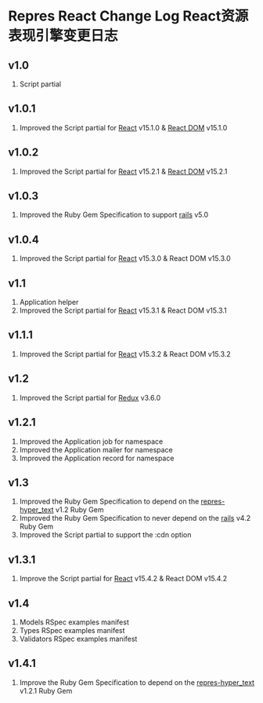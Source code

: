 # Repres React Change Log React资源表现引擎变更日志

## v1.0
1. Script partial

## v1.0.1
1. Improved the Script partial for [React](https://github.com/facebook/react) v15.1.0 & [React DOM](https://github.com/facebook/react) v15.1.0

## v1.0.2
1. Improved the Script partial for [React](https://github.com/facebook/react) v15.2.1 & [React DOM](https://github.com/facebook/react) v15.2.1

## v1.0.3
1. Improved the Ruby Gem Specification to support [rails](https://github.com/rails/rails) v5.0

## v1.0.4
1. Improved the Script partial for [React](https://github.com/facebook/react) v15.3.0 & React DOM v15.3.0

## v1.1
1. Application helper
2. Improved the Script partial for [React](https://github.com/facebook/react) v15.3.1 & React DOM v15.3.1

## v1.1.1
1. Improved the Script partial for [React](https://github.com/facebook/react) v15.3.2 & React DOM v15.3.2

## v1.2
1. Improved the Script partial for [Redux](https://github.com/reactjs/redux) v3.6.0

## v1.2.1
1. Improved the Application job for namespace
2. Improved the Application mailer for namespace
3. Improved the Application record for namespace

## v1.3
1. Improved the Ruby Gem Specification to depend on the [repres-hyper_text](https://github.com/topbitdu/repres-hyper_text) v1.2 Ruby Gem
2. Improved the Ruby Gem Specification to never depend on the [rails](https://github.com/rails/rails) v4.2 Ruby Gem
3. Improved the Script partial to support the :cdn option

## v1.3.1
1. Improve the Script partial for [React](https://github.com/facebook/react) v15.4.2 & React DOM v15.4.2

## v1.4
1. Models RSpec examples manifest
2. Types RSpec examples manifest
3. Validators RSpec examples manifest

## v1.4.1
1. Improve the Ruby Gem Specification to depend on the [repres-hyper_text](https://github.com/topbitdu/repres-hyper_text) v1.2.1 Ruby Gem
